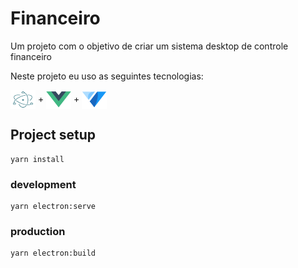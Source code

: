 # Financeiro

Um projeto com o objetivo de criar um sistema desktop de controle financeiro

Neste projeto eu uso as seguintes tecnologias:
<div>
    <img align="center" alt="React-Native" title="React Native" height="30" width="40" src="https://raw.githubusercontent.com/devicons/devicon/master/icons/electron/electron-original.svg">
    +
    <img align="center" alt="React-Native" title="React Native" height="30" width="40" src="https://raw.githubusercontent.com/devicons/devicon/master/icons/vuejs/vuejs-original.svg">
    +
    <img align="center" alt="React-Native" title="React Native" height="30" width="40" src="https://raw.githubusercontent.com/devicons/devicon/master/icons/vuetify/vuetify-original.svg">
</div>

## Project setup
```
yarn install
```

### development
```
yarn electron:serve
```

### production
```
yarn electron:build
```

